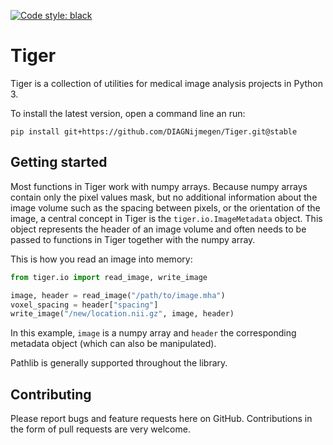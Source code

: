 [![Code style: black](https://img.shields.io/badge/code%20style-black-000000.svg)](https://github.com/psf/black)

# Tiger

Tiger is a collection of utilities for medical image analysis projects in Python 3.

To install the latest version, open a command line an run:

```shell script
pip install git+https://github.com/DIAGNijmegen/Tiger.git@stable
```

## Getting started

Most functions in Tiger work with numpy arrays. Because numpy arrays contain only the pixel values mask, but no additional
information about the image volume such as the spacing between pixels, or the orientation of the image, a central concept
in Tiger is the `tiger.io.ImageMetadata` object. This object represents the header of an image volume and often needs to
be passed to functions in Tiger together with the numpy array.

This is how you read an image into memory:

```python
from tiger.io import read_image, write_image

image, header = read_image("/path/to/image.mha")
voxel_spacing = header["spacing"]
write_image("/new/location.nii.gz", image, header)
```

In this example, `image` is a numpy array and `header` the corresponding metadata object (which can also be manipulated).

Pathlib is generally supported throughout the library.

## Contributing

Please report bugs and feature requests here on GitHub. Contributions in the form of pull requests are very welcome.
